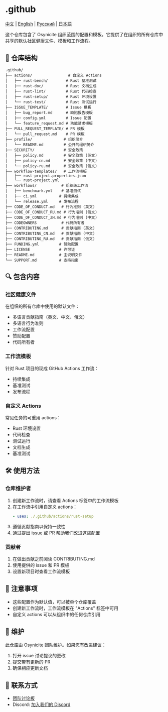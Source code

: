 # .github

[中文](./README_ZH.md) | [English](./README.md) | [Русский](./README_RU.md) | [日本語](./README_JP.md) 

这个仓库包含了 Osynicite 组织范围的配置和模板。它提供了在组织的所有仓库中共享的默认社区健康文件、模板和工作流程。

## 📂 仓库结构
```plaintext
.github/
├── actions/                # 自定义 Actions
│   ├── rust-bench/        # Rust 基准测试
│   ├── rust-doc/          # Rust 文档生成
│   ├── rust-lint/         # Rust 代码检查
│   ├── rust-setup/        # Rust 环境设置
│   └── rust-test/         # Rust 测试运行
├── ISSUE_TEMPLATE/        # Issue 模板
│   ├── bug_report.md      # 缺陷报告模板
│   ├── config.yml         # Issue 配置
│   └── feature_request.md # 功能请求模板
├── PULL_REQUEST_TEMPLATE/ # PR 模板
│   └── pull_request.md    # PR 模板
├── profile/              # 组织简介
│   └── README.md         # 公开的组织简介
├── SECURITY/             # 安全政策
│   ├── policy.md         # 安全政策 (英文)
│   ├── policy-cn.md      # 安全政策 (中文)
│   └── policy-ru.md      # 安全政策 (俄文)
├── workflow-templates/   # 工作流模板
│   ├── rust-project.properties.json
│   └── rust-project.yml
├── workflows/           # 组织级工作流
│   ├── benchmark.yml    # 基准测试
│   ├── ci.yml          # 持续集成
│   └── release.yml     # 发布流程
├── CODE_OF_CONDUCT.md   # 行为准则 (英文)
├── CODE_OF_CONDUCT_RU.md # 行为准则 (俄文)
├── CODE_OF_CONDUCT_ZH.md # 行为准则 (中文)
├── CODEOWNERS           # 代码所有者
├── CONTRIBUTING.md      # 贡献指南 (英文)
├── CONTRIBUTING_CN.md   # 贡献指南 (中文)
├── CONTRIBUTING_RU.md   # 贡献指南 (俄文)
├── FUNDING.yml         # 赞助配置
├── LICENSE             # 许可证
├── README.md           # 主说明文件
└── SUPPORT.md          # 支持指南
```

## 🔍 包含内容
### 社区健康文件
在组织的所有仓库中使用的默认文件：
- 多语言贡献指南（英文、中文、俄文）
- 多语言行为准则
- 工作流配置
- 赞助配置
- 代码所有者

### 工作流模板
针对 Rust 项目的现成 GitHub Actions 工作流：
- 持续集成
- 基准测试
- 发布流程

### 自定义 Actions
常见任务的可重用 actions：
- Rust 环境设置
- 代码检查
- 测试运行
- 文档生成
- 基准测试

## 🛠️ 使用方法
### 仓库维护者
1. 创建新工作流时，请查看 Actions 标签中的工作流模板
2. 在工作流中引用自定义 actions：
   ```yaml
   - uses: ./.github/actions/rust-setup
   ```
3. 遵循贡献指南以保持一致性
4. 通过提出 issue 或 PR 帮助我们改进这些配置

### 贡献者
1. 在做出贡献之前阅读 CONTRIBUTING.md
2. 使用提供的 issue 和 PR 模板
3. 设置新项目时查看工作流模板

## 📝 注意事项
- 这些配置作为默认值，可以被单个仓库覆盖
- 创建新工作流时，工作流模板在 "Actions" 标签中可用
- 自定义 actions 可以从组织中的任何仓库引用

## 🔄 维护
此仓库由 Osynicite 团队维护。如果您有改进建议：
1. 打开 issue 讨论提议的更改
2. 提交带有更新的 PR
3. 确保相应更新文档

## 📮 联系方式
- [团队讨论板](https://github.com/orgs/Osynicite/discussions)
- Discord: [加入我们的 Discord](https://discord.gg/osynicite)